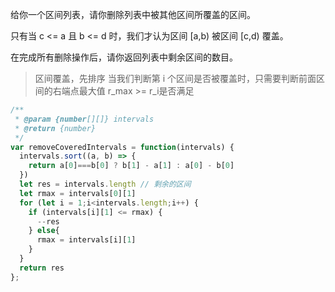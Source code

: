 给你一个区间列表，请你删除列表中被其他区间所覆盖的区间。

只有当 c <= a 且 b <= d 时，我们才认为区间 [a,b) 被区间 [c,d) 覆盖。

在完成所有删除操作后，请你返回列表中剩余区间的数目。

> 区间覆盖，先排序
> 当我们判断第 i 个区间是否被覆盖时，只需要判断前面区间的右端点最大值 r_max >= r_i是否满足


```js
/**
 * @param {number[][]} intervals
 * @return {number}
 */
var removeCoveredIntervals = function(intervals) {
  intervals.sort((a, b) => {
    return a[0]===b[0] ? b[1] - a[1] : a[0] - b[0]
  })
  let res = intervals.length // 剩余的区间
  let rmax = intervals[0][1]
  for (let i = 1;i<intervals.length;i++) {
    if (intervals[i][1] <= rmax) {
      --res
    } else{
      rmax = intervals[i][1]
    }
  }
  return res
};

```
